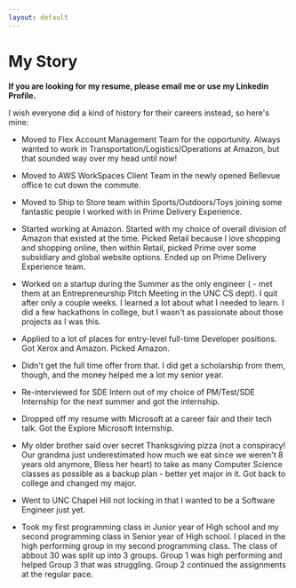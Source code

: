 ```yaml
---
layout: default
---
```


# My Story

**If you are looking for my resume, please email me or use my Linkedin Profile.**

I wish everyone did a kind of history for their careers instead, so here's mine:

* Moved to Flex Account Management Team for the opportunity.  Always wanted to work in Transportation/Logistics/Operations at Amazon, but that sounded way over my head until now!

* Moved to AWS WorkSpaces Client Team in the newly opened Bellevue office to cut down the commute.

* Moved to Ship to Store team within Sports/Outdoors/Toys joining some fantastic people I worked with in Prime Delivery Experience.

* Started working at Amazon.  Started with my choice of overall division of Amazon that existed at the time.  Picked Retail because I love shopping and shopping online, then within Retail, picked Prime over some subsidiary and global website options.  Ended up on Prime Delivery Experience team.

* Worked on a startup during the Summer as the only engineer ( - met them at an Entrepreneurship Pitch Meeting in the UNC CS dept). I quit after only a couple weeks. I learned a lot about what I needed to learn.  I did a few hackathons in college, but I wasn't as passionate about those projects as I was this.

* Applied to a lot of places for entry-level full-time Developer positions.  Got Xerox and Amazon.  Picked Amazon.

* Didn't get the full time offer from that.  I did get a scholarship from them, though, and the money helped me a lot my senior year.

* Re-interviewed for SDE Intern out of my choice of PM/Test/SDE Internship for the next summer and got the internship.

* Dropped off my resume with Microsoft at a career fair and their tech talk.  Got the Explore Microsoft Internship.

* My older brother said over secret Thanksgiving pizza (not a conspiracy! Our grandma just underestimated how much we eat since we weren't 8 years old anymore, Bless her heart) to take as many Computer Science classes as possible as a backup plan - better yet major in it.  Got back to college and changed my major.

* Went to UNC Chapel Hill not locking in that I wanted to be a Software Engineer just yet.

* Took my first programming class in Junior year of High school and my second programming class in Senior year of High school.  I placed in the high performing group in my second programming class.  The class of abbout 30 was split up into 3 groups.  Group 1 was high performing and helped Group 3 that was struggling.  Group 2 continued the assignments at the regular pace.
